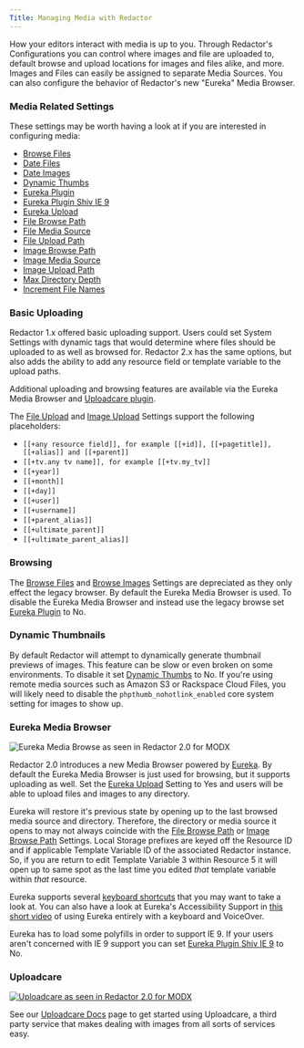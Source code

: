 ```yaml
---
Title: Managing Media with Redactor
---
```


How your editors interact with media is up to you. Through Redactor's Configurations you can control where images and file are uploaded to, default browse and upload locations for images and files alike, and more. Images and Files can easily be assigned to separate Media Sources. You can also configure the behavior of Redactor's new "Eureka" Media Browser.

### Media Related Settings

These settings may be worth having a look at if you are interested in configuring media:

- [Browse Files](Configure_Redactor)
- [Date Files](Configure_Redactor)
- [Date Images](Configure_Redactor)
- [Dynamic Thumbs](Configure_Redactor)
- [Eureka Plugin](Configure_Redactor)
- [Eureka Plugin Shiv IE 9](Configure_Redactor)
- [Eureka Upload](Configure_Redactor)
- [File Browse Path](Configure_Redactor)
- [File Media Source](Configure_Redactor)
- [File Upload Path](Configure_Redactor)
- [Image Browse Path](Configure_Redactor)
- [Image Media Source](Configure_Redactor)
- [Image Upload Path](Configure_Redactor)
- [Max Directory Depth](Configure_Redactor)
- [Increment File Names](Configure_Redactor)

### Basic Uploading

Redactor 1.x offered basic uploading support. Users could set System Settings with dynamic tags that would determine where files should be uploaded to as well as browsed for. Redactor 2.x has the same options, but also adds the ability to add any resource field or template variable to the upload paths.

Additional uploading and browsing features are available via the Eureka Media Browser and [Uploadcare plugin](Uploadcare).

The [File Upload](Configure_Redactor) and [Image Upload](Configure_Redactor) Settings support the following placeholders:

- `[[+any resource field]], for example [[+id]], [[+pagetitle]], [[+alias]] and [[+parent]]`
- `[[+tv.any tv name]], for example [[+tv.my_tv]]`
- `[[+year]]`
- `[[+month]]`
- `[[+day]]`
- `[[+user]]`
- `[[+username]]`
- `[[+parent_alias]]`
- `[[+ultimate_parent]]`
- `[[+ultimate_parent_alias]]`

### Browsing

The [Browse Files](Configure_Redactor) and [Browse Images](Configure_Redactor) Settings are depreciated as they only effect the legacy browser. By default the Eureka Media Browser is used. To disable the Eureka Media Browser and instead use the legacy browse set [Eureka Plugin](Configure_Redactor) to No.

### Dynamic Thumbnails

By default Redactor will attempt to dynamically generate thumbnail previews of images. This feature can be slow or even broken on some environments. To disable it set [Dynamic Thumbs](Configure_Redactor) to No. If you're using remote media sources such as Amazon S3 or Rackspace Cloud Files, you will likely need to disable the `phpthumb_nohotlink_enabled` core system setting for images to show up.

### Eureka Media Browser

 ![Eureka Media Browse as seen in Redactor 2.0 for MODX](https://assets.modmore.com/uploads/2015/08/Screen%20Shot%202015-08-06%20at%203.59.10%20PM.png)

Redactor 2.0 introduces a new Media Browser powered by [Eureka](https://github.com/jpdevries/eureka#eureka). By default the Eureka Media Browser is just used for browsing, but it supports uploading as well. Set the [Eureka Upload](Configure_Redactor) Setting to Yes and users will be able to upload files and images to any directory.

Eureka will restore it's previous state by opening up to the last browsed media source and directory. Therefore, the directory or media source it opens to may not always coincide with the [File Browse Path](Configure_Redactor) or [Image Browse Path](Configure_Redactor) Settings. Local Storage prefixes are keyed off the Resource ID and if applicable Template Variable ID of the associated Redactor instance. So, if you are return to edit Template Variable 3 within Resource 5 it will open up to same spot as the last time you edited _that_ template variable within _that_ resource.

Eureka supports several [keyboard shortcuts](Configure_Redactor) that you may want to take a look at. You can also have a look at Eureka's Accessibility Support in [this short video](https://vimeo.com/128895951) of using Eureka entirely with a keyboard and VoiceOver.

Eureka has to load some polyfills in order to support IE 9. If your users aren't concerned with IE 9 support you can set [Eureka Plugin Shiv IE 9](Configure_Redactor) to No.

### Uploadcare

 [ ![Uploadcare as seen in Redactor 2.0 for MODX](https://assets.modmore.com/uploads/2015/06/uploadcare.png)](https://assets.modmore.com/uploads/2015/06/uploadcare.png "Uploadcare as seen in Redactor 2.0 for MODX")

See our [Uploadcare Docs](Uploadcare) page to get started using Uploadcare, a third party service that makes dealing with images from all sorts of services easy.
